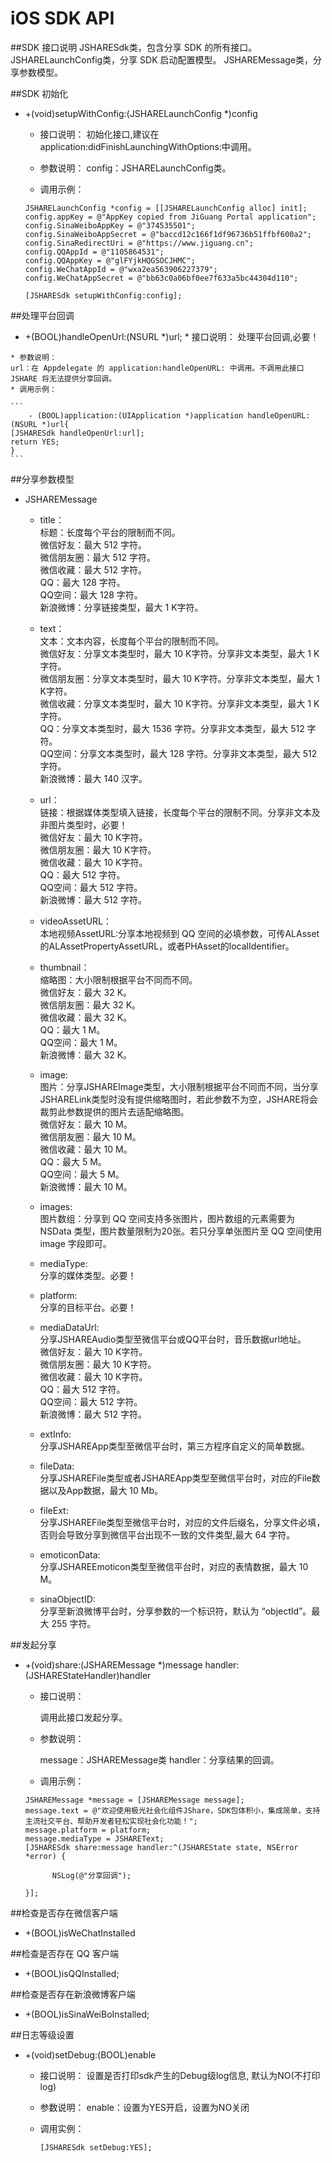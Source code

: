 # iOS SDK API

##SDK 接口说明
JSHARESdk类，包含分享 SDK 的所有接口。
JSHARELaunchConfig类，分享 SDK 启动配置模型。
JSHAREMessage类，分享参数模型。

##SDK 初始化

* +(void)setupWithConfig:(JSHARELaunchConfig *)config
    * 接口说明：
      初始化接口,建议在application:didFinishLaunchingWithOptions:中调用。
 
    * 参数说明：
      config：JSHARELaunchConfig类。
    
    * 调用示例：
    
    ```
    JSHARELaunchConfig *config = [[JSHARELaunchConfig alloc] init];    
    config.appKey = @"AppKey copied from JiGuang Portal application";
    config.SinaWeiboAppKey = @"374535501";
    config.SinaWeiboAppSecret = @"baccd12c166f1df96736b51ffbf600a2";
    config.SinaRedirectUri = @"https://www.jiguang.cn";
    config.QQAppId = @"1105864531";
    config.QQAppKey = @"glFYjkHQGSOCJHMC";
    config.WeChatAppId = @"wxa2ea563906227379";
    config.WeChatAppSecret = @"bb63c0a06bf0ee7f633a5bc44304d110";
    
    [JSHARESdk setupWithConfig:config];
    ```
    
##处理平台回调
    
   * +(BOOL)handleOpenUrl:(NSURL *)url; 
    * 接口说明：
    处理平台回调,必要！
    
    * 参数说明：
    url：在 Appdelegate 的 application:handleOpenURL: 中调用。不调用此接口 JSHARE 将无法提供分享回调。
    * 调用示例：
    
    ```
        - (BOOL)application:(UIApplication *)application handleOpenURL:(NSURL *)url{
    [JSHARESdk handleOpenUrl:url];
    return YES;
    }
    ```
    
##分享参数模型

* JSHAREMessage
    * title：<br>
        标题：长度每个平台的限制而不同。<br>
        微信好友：最大 512 字符。<br>
        微信朋友圈：最大 512 字符。<br>
        微信收藏：最大 512 字符。<br>
        QQ：最大 128 字符。<br>
        QQ空间：最大 128 字符。<br>
        新浪微博：分享链接类型，最大 1 K字符。<br>
    
    * text：<br>
        文本：文本内容，长度每个平台的限制而不同。<br>
        微信好友：分享文本类型时，最大 10 K字符。分享非文本类型，最大 1 K字符。<br>
        微信朋友圈：分享文本类型时，最大 10 K字符。分享非文本类型，最大 1 K字符。<br>
        微信收藏：分享文本类型时，最大 10 K字符。分享非文本类型，最大 1 K字符。<br>
        QQ：分享文本类型时，最大 1536 字符。分享非文本类型，最大 512 字符。<br>
        QQ空间：分享文本类型时，最大 128 字符。分享非文本类型，最大 512 字符。<br>
        新浪微博：最大 140 汉字。<br>
        
    * url：<br>
        链接：根据媒体类型填入链接，长度每个平台的限制不同。分享非文本及非图片类型时，必要！<br>
        微信好友：最大 10 K字符。<br>
        微信朋友圈：最大 10 K字符。<br>
        微信收藏：最大 10 K字符。<br>
        QQ：最大 512 字符。<br>
        QQ空间：最大 512 字符。<br>
        新浪微博：最大 512 字符。<br>
    
    * videoAssetURL：<br>
        本地视频AssetURL:分享本地视频到 QQ 空间的必填参数，可传ALAsset的ALAssetPropertyAssetURL，或者PHAsset的localIdentifier。<br>
    * thumbnail：<br>
        缩略图：大小限制根据平台不同而不同。<br>
        微信好友：最大 32 K。<br>
        微信朋友圈：最大 32 K。<br>
        微信收藏：最大 32 K。<br>
        QQ：最大 1 M。<br>
        QQ空间：最大 1 M。<br>
        新浪微博：最大 32 K。<br>
    * image:<br>
        图片：分享JSHAREImage类型，大小限制根据平台不同而不同，当分享JSHARELink类型时没有提供缩略图时，若此参数不为空，JSHARE将会裁剪此参数提供的图片去适配缩略图。<br>
        微信好友：最大 10 M。<br>
        微信朋友圈：最大 10 M。<br>
        微信收藏：最大 10 M。<br>
        QQ：最大 5 M。<br>
        QQ空间：最大 5 M。<br>
        新浪微博：最大 10 M。<br>
    * images:<br>
        图片数组：分享到 QQ 空间支持多张图片，图片数组的元素需要为 NSData 类型，图片数量限制为20张。若只分享单张图片至 QQ 空间使用 image 字段即可。<br>
        
    * mediaType:<br>
        分享的媒体类型。必要！<br>
    
    * platform:<br>
         分享的目标平台。必要！<br>
    
    * mediaDataUrl:<br>
        分享JSHAREAudio类型至微信平台或QQ平台时，音乐数据url地址。<br>
        微信好友：最大 10 K字符。<br>
        微信朋友圈：最大 10 K字符。<br>
        微信收藏：最大 10 K字符。<br>
        QQ：最大 512 字符。<br>
        QQ空间：最大 512 字符。<br>
        新浪微博：最大 512 字符。<br>

    * extInfo:<br>
         分享JSHAREApp类型至微信平台时，第三方程序自定义的简单数据。<br>
    * fileData:<br>
         分享JSHAREFile类型或者JSHAREApp类型至微信平台时，对应的File数据以及App数据，最大 10 Mb。<br>
    * fileExt:<br>
         分享JSHAREFile类型至微信平台时，对应的文件后缀名，分享文件必填，否则会导致分享到微信平台出现不一致的文件类型,最大 64 字符。<br>
    * emoticonData:<br>
         分享JSHAREEmoticon类型至微信平台时，对应的表情数据，最大 10 M。<br>
    * sinaObjectID:<br>
          分享至新浪微博平台时，分享参数的一个标识符，默认为 “objectId”。最大 255 字符。<br>
    
##发起分享

* +(void)share:(JSHAREMessage *)message
      handler:(JSHAREStateHandler)handler
    
    * 接口说明：
        
        调用此接口发起分享。
        
    * 参数说明：
     
        message：JSHAREMessage类
        handler：分享结果的回调。
        
    * 调用示例：
    
    ```
    JSHAREMessage *message = [JSHAREMessage message];
    message.text = @"欢迎使用极光社会化组件JShare，SDK包体积小，集成简单，支持主流社交平台、帮助开发者轻松实现社会化功能！";
    message.platform = platform;
    message.mediaType = JSHAREText;
    [JSHARESdk share:message handler:^(JSHAREState state, NSError *error) {
       
          NSLog(@"分享回调");
 
    }];
    ```
    
    
##检查是否存在微信客户端
    
* +(BOOL)isWeChatInstalled
    
 ##检查是否存在 QQ 客户端
    
* +(BOOL)isQQInstalled;

##检查是否存在新浪微博客户端
    
* +(BOOL)isSinaWeiBoInstalled;

##日志等级设置
    
* +(void)setDebug:(BOOL)enable
    * 接口说明：
            设置是否打印sdk产生的Debug级log信息, 默认为NO(不打印log)
    * 参数说明：
            enable：设置为YES开启，设置为NO关闭

    * 调用实例：
        
      ```
      [JSHARESdk setDebug:YES];
      ```


